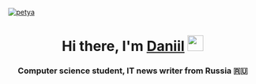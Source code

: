 

<a href="https://media.discordapp.net/attachments/474894433498824715/959145774434902026/banner.gif"><img src="https://media.discordapp.net/attachments/474894433498824715/959145774434902026/banner.gif" title="petya"/><p class="aligncenter"><a>

<h1 align="center">Hi there, I'm <a href="https://daniilshat.ru/" target="_blank">Daniil</a> 
<img src="https://github.com/blackcater/blackcater/raw/main/images/Hi.gif" height="32"/></h1>
<h3 align="center">Computer science student, IT news writer from Russia 🇷🇺</h3>
